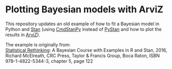 # Plotting Bayesian models with ArviZ

This repository updates an old example of how to fit a Bayesian model in Python and [Stan](https://mc-stan.org/) (using [CmdStanPy](https://github.com/stan-dev/cmdstanpy) instead of [PyStan](https://github.com/stan-dev/pystan) and how to plot the results in [ArviZ](https://www.arviz.org)).  

The example is originally from:  
[Statistical Rethinking](https://www.taylorfrancis.com/books/mono/10.1201/9780429029608/statistical-rethinking-richard-mcelreath):  A Bayesian Course with Examples in R and Stan, 2016, Richard McElreath, CRC Press, Taylor & Francis Group, Boca Raton, ISBN 978-1-4822-5344-3, chapter 5, page 122
